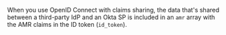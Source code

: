 When you use OpenID Connect with claims sharing, the data that's shared between a third-party IdP and an Okta SP is included in an `amr` array with the AMR claims in the ID token (`id_token`).
